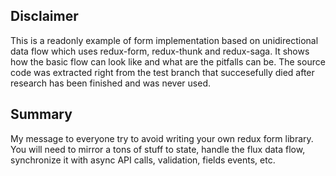 ## Disclaimer
This is a readonly example of form implementation based on unidirectional data flow which uses redux-form, redux-thunk and redux-saga. It shows how the basic flow can look like and what are the pitfalls can be. The source code was extracted right from the test branch that succesefully died after research has been finished and was never used.

## Summary
My message to everyone try to avoid writing your own redux form library. You will need to mirror a tons of stuff to state, handle the flux data flow, synchronize it with async API calls, validation, fields events, etc.

